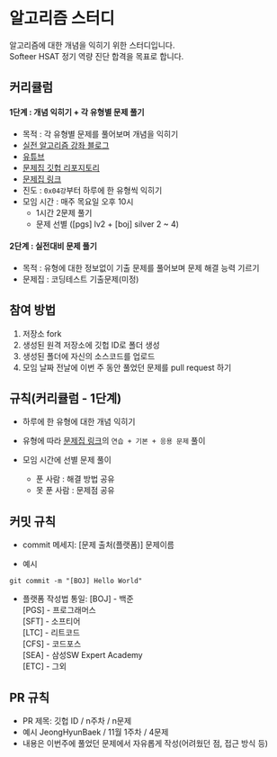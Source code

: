 # 알고리즘 스터디
알고리즘에 대한 개념을 익히기 위한 스터디입니다.<br/>
Softeer HSAT 정기 역량 진단 합격을 목표로 합니다.

커리큘럼
---------------------------
#### 1단계 : 개념 익히기 + 각 유형별 문제 풀기
  - 목적 : 각 유형별 문제를 풀어보며 개념을 익히기
  - [실전 알고리즘 강좌 블로그](https://blog.encrypted.gg/category/%EA%B0%95%EC%A2%8C/%EC%8B%A4%EC%A0%84%20%EC%95%8C%EA%B3%A0%EB%A6%AC%EC%A6%98)
  - [유튜브](https://www.youtube.com/c/baaarkingdog)
  - [문제집 깃헙 리포지토리](https://github.com/encrypted-def/basic-algo-lecture)
  - [문제집 링크](workbook.md)
  - 진도 : `0x04강`부터 하루에 한 유형씩 익히기
  - 모임 시간 : 매주 목요일 오후 10시  
    - 1시간 2문제 풀기
    - 문제 선별 ([pgs] lv2 + [boj] silver 2 ~ 4)

#### 2단계 : 실전대비 문제 풀기
  - 목적 : 유형에 대한 정보없이 기출 문제를 풀어보며 문제 해결 능력 기르기
  - 문제집 : 코딩테스트 기출문제(미정)

참여 방법
-------------------------
1. 저장소 fork
2. 생성된 원격 저장소에 깃헙 ID로 폴더 생성
3. 생성된 폴더에 자신의 소스코드를 업로드
4. 모임 날짜 전날에 이번 주 동안 풀었던 문제를 pull request 하기

규칙(커리큘럼 - 1단계)
---------------------------
- 하루에 한 유형에 대한 개념 익히기
  
- 유형에 따라 [문제집 링크](workbook.md)의 `연습 + 기본 + 응용 문제` 풀이

- 모임 시간에 선별 문제 풀이
  - 푼 사람 : 해결 방법 공유 
  - 못 푼 사람 : 문제점 공유

커밋 규칙
-----------------------
- commit 메세지: [문제 출처(플랫폼)] 문제이름

- 예시
```
git commit -m "[BOJ] Hello World"
```
- 플랫폼 작성법 통일:
[BOJ] - 백준 <br/>
[PGS] - 프로그래머스<br/>
[SFT] - 소프티어<br/>
[LTC] - 리트코드<br/>
[CFS] - 코드포스<br/>
[SEA] - 삼성SW Expert Academy<br/>
[ETC] - 그외

PR 규칙
----------------------
- PR 제목: 깃헙 ID / n주차 / n문제
- 예시 JeongHyunBaek / 11월 1주차 / 4문제 
- 내용은 이번주에 풀었던 문제에서 자유롭게 작성(어려웠던 점, 접근 방식 등)
